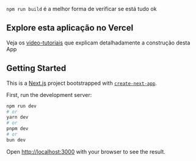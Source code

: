 
`npm run build` é a melhor forma de verificar se está tudo ok




## Explore esta aplicação no Vercel

Veja os [video-tutoriais](https://educast.fccn.pt/vod/channels/2pld2hfi8j?locale=pt) que explicam detalhadamente a construção desta App


## Getting Started

This is a [Next.js](https://nextjs.org) project bootstrapped with [`create-next-app`](https://nextjs.org/docs/app/api-reference/cli/create-next-app).


First, run the development server:

```bash
npm run dev
# or
yarn dev
# or
pnpm dev
# or
bun dev
```

Open [http://localhost:3000](http://localhost:3000) with your browser to see the result.
